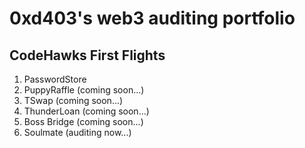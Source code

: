 # 0xd403's web3 auditing portfolio

## CodeHawks First Flights
1. PasswordStore
2. PuppyRaffle (coming soon...)
3. TSwap (coming soon...)
4. ThunderLoan (coming soon...)
5. Boss Bridge (coming soon...)
6. Soulmate (auditing now...)
